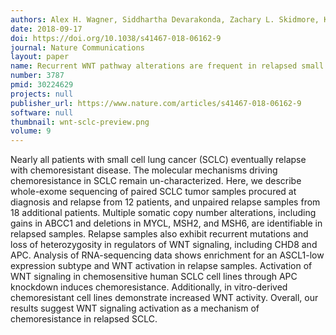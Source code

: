 ```yaml
---
authors: Alex H. Wagner, Siddhartha Devarakonda, Zachary L. Skidmore, Kilannin Krysiak, Avinash Ramu, Lee Trani, Jason Kunisaki, Ashiq Masood, Saiama N. Waqar, Nicholas C. Spies, Daniel Morgensztern, Jason Waligorski, Jennifer Ponce, Robert S. Fulton, Leonard B. Maggi Jr., Jason D. Weber, Mark A. Watson, Christopher J. O’Conor, Jon H. Ritter, Rachelle R. Olsen, Haixia Cheng, Anandaroop Mukhopadhyay, Ismail Can, Melissa H. Cessna, Trudy G. Oliver, Elaine R. Mardis, Richard K. Wilson, Malachi Griffith, Obi L. Griffith, Ramaswamy Govindan
date: 2018-09-17
doi: https://doi.org/10.1038/s41467-018-06162-9
journal: Nature Communications
layout: paper
name: Recurrent WNT pathway alterations are frequent in relapsed small cell lung cancer
number: 3787
pmid: 30224629
projects: null
publisher_url: https://www.nature.com/articles/s41467-018-06162-9
software: null
thumbnail: wnt-sclc-preview.png
volume: 9
---
```

Nearly all patients with small cell lung cancer (SCLC) eventually relapse with chemoresistant disease. The molecular mechanisms driving chemoresistance in SCLC remain un-characterized. Here, we describe whole-exome sequencing of paired SCLC tumor samples procured at diagnosis and relapse from 12 patients, and unpaired relapse samples from 18 additional patients. Multiple somatic copy number alterations, including gains in ABCC1 and deletions in MYCL, MSH2, and MSH6, are identifiable in relapsed samples. Relapse samples also exhibit recurrent mutations and loss of heterozygosity in regulators of WNT signaling, including CHD8 and APC. Analysis of RNA-sequencing data shows enrichment for an ASCL1-low expression subtype and WNT activation in relapse samples. Activation of WNT signaling in chemosensitive human SCLC cell lines through APC knockdown induces chemoresistance. Additionally, in vitro-derived chemoresistant cell lines demonstrate increased WNT activity. Overall, our results suggest WNT signaling activation as a mechanism of chemoresistance in relapsed SCLC.

